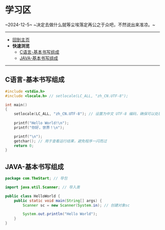 # 学习区

~2024-12-5~
~决定去做什么就等尘埃落定再公之于众吧，不然说出来准凉。~

---

- [回到主页](index.html)
- **快速浏览**
  - [C语言-基本书写组成](C语言-基本书写组成)
  - [JAVA-基本书写组成](JAVA-基本书写组成)

---

## C语言-基本书写组成

```C
#include <stdio.h>
#include <locale.h> // setlocale(LC_ALL, "zh_CN.UTF-8");

int main()
{
    setlocale(LC_ALL, "zh_CN.UTF-8"); // 设置为中文 UTF-8 编码，确保可以处理中文
    
    printf("Hello World!\n");
    printf("你好，世界！\n");

    printf("\n");
    getchar(); // 用于查看运行结果，避免程序一闪而过
    return 0;
}
```

## JAVA-基本书写组成

```JAVA
package com.TheStart; // 导包

import java.util.Scanner; // 导入类

public class HelloWorld {
    public static void main(String[] args) {
        Scanner sc = new Scanner(System.in); // 创建对象sc

        System.out.println("Hello World");
    }
}
```
